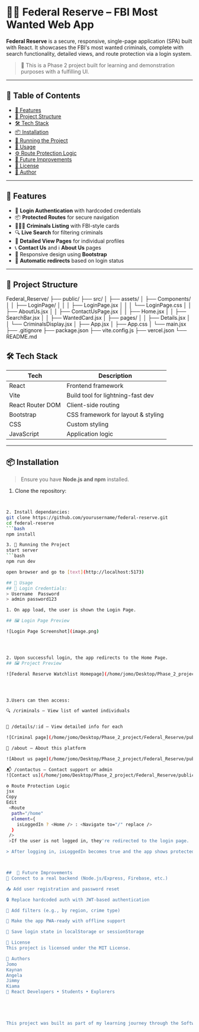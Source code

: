 # 🕵️‍♂️ Federal Reserve – FBI Most Wanted Web App

**Federal Reserve** is a secure, responsive, single-page application (SPA) built with React. It showcases the FBI's most wanted criminals, complete with search functionality, detailed views, and route protection via a login system.

> 🚧 This is a Phase 2 project built for learning and demonstration purposes with a fulfilling UI.

---

## 📌 Table of Contents

- [🔐 Features](#-features)
- [🧩 Project Structure](#-project-structure)
- [🛠 Tech Stack](#-tech-stack)
- [📦 Installation](#-installation)
- [🚀 Running the Project](#-running-the-project)
- [🧪 Usage](#-usage)
- [⚙️ Route Protection Logic](#️-route-protection-logic)
- [🎯 Future Improvements](#-future-improvements)
- [📄 License](#-license)
- [🙋 Author](#-author)

---

## 🔐 Features

- 🔐 **Login Authentication** with hardcoded credentials
- 📦 **Protected Routes** for secure navigation
- 🧑‍🤝‍🧑 **Criminals Listing** with FBI-style cards
- 🔍 **Live Search** for filtering criminals
- 📃 **Detailed View Pages** for individual profiles
- 📞 **Contact Us** and ℹ️ **About Us** pages
- 🎨 Responsive design using **Bootstrap**
- 🔁 **Automatic redirects** based on login status

---

## 🧩 Project Structure


Federal_Reserve/
├── public/
├── src/
│ ├── assets/
│ ├── Components/
│ │ ├── LoginPage/
│ │ │ ├── LoginPage.jsx
│ │ │ └── LoginPage.css
│ │ ├── AboutUs.jsx
│ │ ├── ContactUsPage.jsx
│ │ ├── Home.jsx
│ │ ├── SearchBar.jsx
│ │ ├── WantedCard.jsx
│ ├── pages/
│ │ ├── Details.jsx
│ │ └── CriminalsDisplay.jsx
│ ├── App.jsx
│ ├── App.css
│ └── main.jsx
├── .gitignore
├── package.json
├── vite.config.js
├── vercel.json
└── README.md


## 🛠 Tech Stack

| Tech              | Description                          |
|------------------|--------------------------------------|
| React            | Frontend framework                   |
| Vite             | Build tool for lightning-fast dev    |
| React Router DOM | Client-side routing                  |
| Bootstrap        | CSS framework for layout & styling   |
| CSS              | Custom styling                       |
| JavaScript       | Application logic                    |

---

## 📦 Installation

> Ensure you have **Node.js and npm** installed.

1. Clone the repository:

```bash


2. Install dependancies:
git clone https://github.com/yourusername/federal-reserve.git
cd federal-reserve
```bash
npm install

3. 🚀 Running the Project
start server
```bash
npm run dev

open browser and go to [text](http://localhost:5173)

## 🧪 Usage
## 🔑 Login Credentials:
> Username	Password
> admin	password123

1. On app load, the user is shown the Login Page.

## 🖼️ Login Page Preview

![Login Page Screenshot](image.png)




2. Upon successful login, the app redirects to the Home Page.
## 🖼️ Project Preview

![Federal Reserve Watchlist Homepage](/home/jomo/Desktop/Phase_2_project/Federal_Reserve/public/screenshots/Screenshot from 2025-07-25 00-21-15.png)




3.Users can then access:

🔍 /criminals – View list of wanted individuals


🧾 /details/:id – View detailed info for each

![Criminal page](/home/jomo/Desktop/Phase_2_project/Federal_Reserve/public/screenshots/Screenshot from 2025-07-25 00-33-09.png)

📄 /about – About this platform

![About us page](/home/jomo/Desktop/Phase_2_project/Federal_Reserve/public/screenshots/Screenshot from 2025-07-25 00-33-30.png)

📬 /contactus – Contact support or admin
![Contact us](/home/jomo/Desktop/Phase_2_project/Federal_Reserve/public/screenshots/Screenshot from 2025-07-25 00-33-30.png)

⚙️ Route Protection Logic
jsx
Copy
Edit
 <Route
  path="/home"
  element={
    isLoggedIn ? <Home /> : <Navigate to="/" replace />
  }
 />
 >If the user is not logged in, they're redirected to the login page.

> After logging in, isLoggedIn becomes true and the app shows protected content.



##  🎯 Future Improvements
🔧 Connect to a real backend (Node.js/Express, Firebase, etc.)

📥 Add user registration and password reset

🔒 Replace hardcoded auth with JWT-based authentication

🧩 Add filters (e.g., by region, crime type)

📲 Make the app PWA-ready with offline support

💾 Save login state in localStorage or sessionStorage

📄 License
This project is licensed under the MIT License.

🙋 Authors
Jomo
Kaynan
Angela
Jimmy
Kiama
🚀 React Developers • Students • Explorers





This project was built as part of my learning journey through the Software Engineering Phase 2 program.





